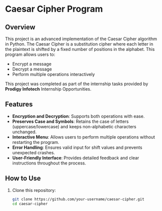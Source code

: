 # Caesar Cipher Program

## Overview
This project is an advanced implementation of the Caesar Cipher algorithm in Python. The Caesar Cipher is a substitution cipher where each letter in the plaintext is shifted by a fixed number of positions in the alphabet. This program allows users to:
- Encrypt a message
- Decrypt a message
- Perform multiple operations interactively

This project was completed as part of the internship tasks provided by **Prodigy Infotech** Internship Opportunities.


## Features
- **Encryption and Decryption**: Supports both operations with ease.
- **Preserves Case and Symbols**: Retains the case of letters (uppercase/lowercase) and keeps non-alphabetic characters unchanged.
- **Interactive Menu**: Allows users to perform multiple operations without restarting the program.
- **Error Handling**: Ensures valid input for shift values and prevents unexpected crashes.
- **User-Friendly Interface**: Provides detailed feedback and clear instructions throughout the process.

## How to Use
1. Clone this repository:
   ```bash
   git clone https://github.com/your-username/caesar-cipher.git
   cd caesar-cipher
